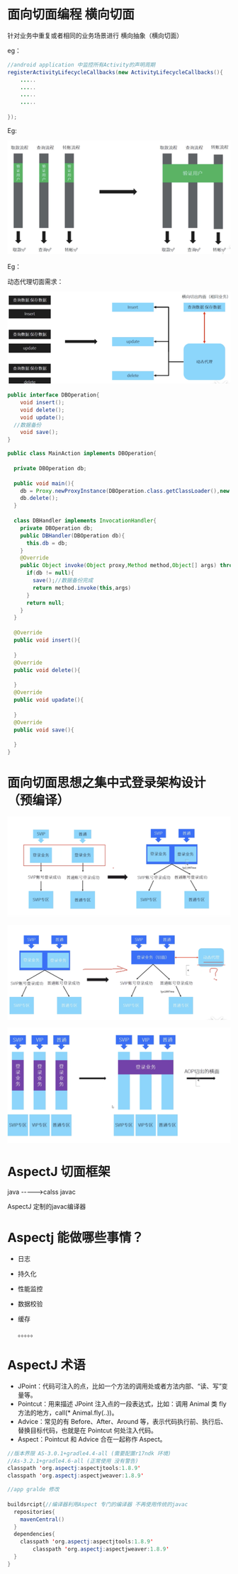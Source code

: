 # 面向切面编程 横向切面

针对业务中重复或者相同的业务场景进行 横向抽象（横向切面）

eg：

```java
//android application 中监控所有Activity的声明周期
registerActivityLifecycleCallbacks(new ActivityLifecycleCallbacks(){
    .....
    .....
    .....
    .....
    
});
```

Eg:

![image-20200626225158226](AOP面向切面架构设计.assets/image-20200626225158226.png)

Eg：

动态代理切面需求：

![image-20200626225431007](AOP面向切面架构设计.assets/image-20200626225431007.png)



```java
public interface DBOperation{
	void insert();
	void delete();
	void update();
  //数据备份
	void save();
}
```

```java
public class MainAction implements DBOperation{
  
  private DBOperation db;
  
  public void main(){
    db = Proxy.newProxyInstance(DBOperation.class.getClassLoader(),new DBHandler(this));
  	db.delete();
  }
  
  class DBHandler implements InvocationHandler{
    private DBOperation db;
    public DBHandler(DBOperation db){
      this.db = db;
    }
    @Override
    public Object invoke(Object proxy,Method method,Object[] args) throws Throwable{
      if(db != null){
        save();//数据备份完成
        return method.invoke(this,args)
      }
      return null;
    }
  }
  
  @Override
  public void insert(){
    
  }
  @Override
  public void delete(){
   
  }
  @Override
  public void upadate(){
    
  }
  @Override
  public void save(){
    
  }
}
```

# 面向切面思想之集中式登录架构设计 （预编译）

![image-20200626231854605](AOP面向切面架构设计.assets/image-20200626231854605.png)

![image-20200626231942957](AOP面向切面架构设计.assets/image-20200626231942957.png)



![image-20200626232042897](AOP面向切面架构设计.assets/image-20200626232042897.png)

# AspectJ  切面框架  



java ----->calss         javac

  AspectJ   定制的javac编译器



# Aspectj  能做哪些事情？



- 日志

- 持久化

- 性能监控

- 数据校验

- 缓存

  。。。。。



# AspectJ 术语

- JPoint：代码可注入的点，比如一个方法的调用处或者方法内部、“读、写”变量等。
- Pointcut：用来描述 JPoint 注入点的一段表达式，比如：调用 Animal 类 fly 方法的地方，call(* Animal.fly(..))。
- Advice：常见的有 Before、After、Around 等，表示代码执行前、执行后、替换目标代码，也就是在 Pointcut 何处注入代码。
- Aspect：Pointcut 和 Advice 合在一起称作 Aspect。





```java
//版本界限 AS-3.0.1+gradle4.4-all (需要配置r17ndk 环境)
//As-3.2.1+gradle4.6-all (正常使用 没有警告)
classpath 'org.aspectj:aspectjtools:1.8.9'
classpath 'org.aspectj:aspectjweaver:1.8.9'
```



```java
//app gralde 修改

buildsrcipt{//编译器利用Aspect 专门的编译器 不再使用传统的javac
  repositories{
    mavenCentral()
  }
  dependencies{
    classpath 'org.aspectj:aspectjtools:1.8.9'
		classpath 'org.aspectj:aspectjweaver:1.8.9'
  }
}
```

